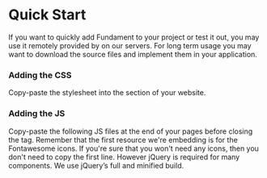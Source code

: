 # Quick Start
If you want to quickly add Fundament to your project or test it out, you may use it remotely provided by on our servers. For long term usage you may want to download the source files and implement them in your application.
### Adding the CSS
Copy-paste the stylesheet into the <head></head> section of your website.
<script src="https://gist.github.com/asilcetin/e0549569c88dc17dfeee693a36ae39ef.js"></script>
### Adding the JS
Copy-paste the following JS files at the end of your pages before closing the </body> tag. Remember that the first resource we're embedding is for the Fontawesome icons. If you're sure that you won't need any icons, then you don't need to copy the first line. However jQuery is required for many components. We use jQuery’s full and minified build.
<script src="https://gist.github.com/asilcetin/a4e4f35a1aa8aeb056465e6766c0d71d.js"></script>
